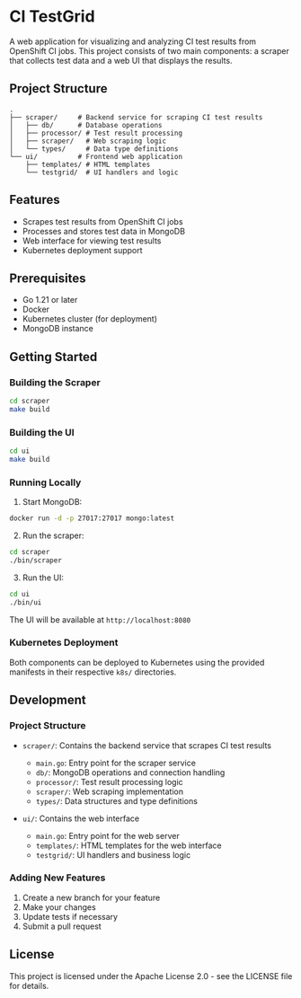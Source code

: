 # CI TestGrid

A web application for visualizing and analyzing CI test results from OpenShift CI jobs. This project consists of two main components: a scraper that collects test data and a web UI that displays the results.

## Project Structure

```
.
├── scraper/     # Backend service for scraping CI test results
│   ├── db/      # Database operations
│   ├── processor/ # Test result processing
│   ├── scraper/   # Web scraping logic
│   └── types/     # Data type definitions
└── ui/          # Frontend web application
    ├── templates/ # HTML templates
    └── testgrid/  # UI handlers and logic
```

## Features

- Scrapes test results from OpenShift CI jobs
- Processes and stores test data in MongoDB
- Web interface for viewing test results
- Kubernetes deployment support

## Prerequisites

- Go 1.21 or later
- Docker
- Kubernetes cluster (for deployment)
- MongoDB instance

## Getting Started

### Building the Scraper

```bash
cd scraper
make build
```

### Building the UI

```bash
cd ui
make build
```

### Running Locally

1. Start MongoDB:
```bash
docker run -d -p 27017:27017 mongo:latest
```

2. Run the scraper:
```bash
cd scraper
./bin/scraper
```

3. Run the UI:
```bash
cd ui
./bin/ui
```

The UI will be available at `http://localhost:8080`

### Kubernetes Deployment

Both components can be deployed to Kubernetes using the provided manifests in their respective `k8s/` directories.

## Development

### Project Structure

- `scraper/`: Contains the backend service that scrapes CI test results
  - `main.go`: Entry point for the scraper service
  - `db/`: MongoDB operations and connection handling
  - `processor/`: Test result processing logic
  - `scraper/`: Web scraping implementation
  - `types/`: Data structures and type definitions

- `ui/`: Contains the web interface
  - `main.go`: Entry point for the web server
  - `templates/`: HTML templates for the web interface
  - `testgrid/`: UI handlers and business logic

### Adding New Features

1. Create a new branch for your feature
2. Make your changes
3. Update tests if necessary
4. Submit a pull request

## License

This project is licensed under the Apache License 2.0 - see the LICENSE file for details. 